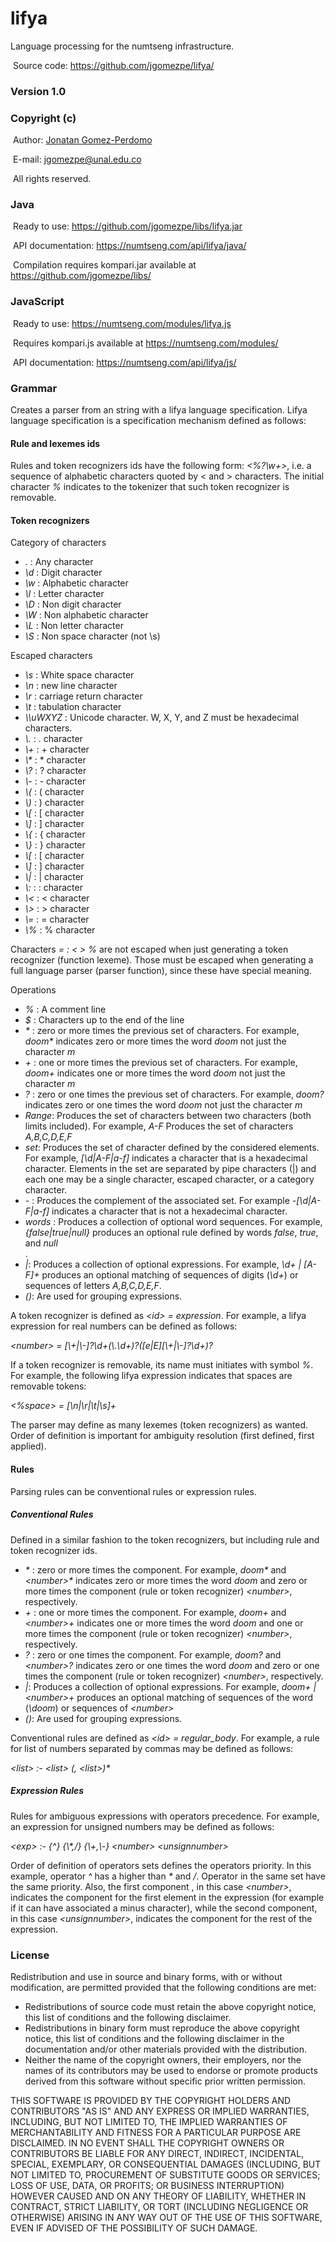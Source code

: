 # lifya
Language processing for the numtseng infrastructure. 

&nbsp;Source code: <A HREF="https://github.com/jgomezpe/lifya/">https://github.com/jgomezpe/lifya/</A>

<h3>Version 1.0</h3>
<h3>Copyright (c)</h3>
&nbsp;Author: <A HREF="https://disi.unal.edu.co/~jgomezpe/"> Jonatan Gomez-Perdomo </A>

&nbsp;E-mail: <A HREF="mailto:jgomezpe@unal.edu.co">jgomezpe@unal.edu.co</A>

&nbsp;All rights reserved.

<h3>Java</h3>

&nbsp;Ready to use: <A HREF="https://github.com/jgomezpe/libs/lifya.jar">https://github.com/jgomezpe/libs/lifya.jar</A>

&nbsp;API documentation: <A HREF="https://numtseng.com/api/lifya/java/">https://numtseng.com/api/lifya/java/</A>

&nbsp;Compilation requires kompari.jar available at <A HREF="https://github.com/jgomezpe/libs/">https://github.com/jgomezpe/libs/</A>

<h3>JavaScript</h3>

&nbsp;Ready to use: <A HREF="https://numtseng.com/modules/lifya.js">https://numtseng.com/modules/lifya.js</A>

&nbsp;Requires kompari.js available at <A HREF="https://numtseng.com/modules/">https://numtseng.com/modules/</A>

&nbsp;API documentation: <A HREF="https://numtseng.com/api/lifya/js/">https://numtseng.com/api/lifya/js/</A>

<h3>Grammar</h3>
     <p>Creates a parser from an string with a lifya language specification. Lifya language specification
     is a specification mechanism defined as follows:</p>
     <h4>Rule and lexemes ids</h4>
     Rules and token recognizers ids have the following form: <i>&lt;%?\w+&gt;</i>, i.e. a sequence of
     alphabetic characters quoted by &lt; and &gt; characters. The initial character <i>%</i> indicates to the 
     tokenizer that such token recognizer is removable.
     <h4>Token recognizers</h4>
     <p>Category of characters</p>
     <ul>
     <li> <i>.</i> : Any character </li>
     <li> <i>\d</i> : Digit character </li>
     <li> <i>\w</i> : Alphabetic character </li>
     <li> <i>\l</i> : Letter character </li>
     <li> <i>\D</i> : Non digit character </li>
     <li> <i>\W</i> : Non alphabetic character </li>
     <li> <i>\L</i> : Non letter character </li>
     <li> <i>\S</i> : Non space character (not \s) </li>
     </ul>
     <p>Escaped characters</p>
     <ul>
     <li> <i>\s</i> : White space character </li>
     <li> <i>\n</i> : new line character </li>
     <li> <i>\r</i> : carriage return character </li>
     <li> <i>\t</i> : tabulation character </li>
     <li> <i>\\uWXYZ</i> : Unicode character. W, X, Y, and Z must be hexadecimal characters.</li>
     <li> <i>\.</i> : . character </li>
     <li> <i>\+</i> : + character </li>
     <li> <i>\*</i> : * character </li>
     <li> <i>\?</i> : ? character </li>
     <li> <i>\-</i> : - character </li>
     <li> <i>\(</i> : ( character </li>
     <li> <i>\)</i> : ) character </li>
     <li> <i>\[</i> : [ character </li>
     <li> <i>\]</i> : ] character </li>
     <li> <i>\{</i> : { character </li>
     <li> <i>\}</i> : } character </li>
     <li> <i>\[</i> : [ character </li>
     <li> <i>\]</i> : ] character </li>
     <li> <i>\|</i> : | character </li>
     <li> <i>\:</i> : : character </li>
     <li> <i>\&lt;</i> : &lt; character </li>
     <li> <i>\&gt;</i> : &gt; character </li>
     <li> <i>\=</i> : = character </li>
     <li> <i>\%</i> : % character </li>
     </ul>
     <p> Characters <i>= : &lt; &gt; %</i> are not escaped when just generating a token recognizer (function lexeme). Those must be escaped when generating a full language parser (parser function), since these have special meaning. </p>
     <p>Operations</p>
     <ul>
     <li> <i>%</i> : A comment line</li>
     <li> <i>$</i> : Characters up to the end of the line</li>
     <li> <i>*</i> : zero or more times the previous set of characters. For example, <i>doom*</i> indicates 
     zero or more times the word <i>doom</i> not just the character <i>m</i> </li>
     <li> <i>+</i> : one or more times the previous set of characters. For example, <i>doom+</i> indicates 
     one or more times the word <i>doom</i> not just the character <i>m</i> </li>
     <li> <i>?</i> : zero or one times the previous set of characters. For example, <i>doom?</i> indicates 
     zero or one times the word <i>doom</i> not just the character <i>m</i> </li>
     <li> <i>Range</i>: Produces the set of characters between two characters (both limits included). For example,
     <i>A-F</i> Produces the set of characters <i>A,B,C,D,E,F</i></li>
     <li> <i>set</i>: Produces the set of character defined by the considered elements. For example, <i>[\d|A-F|a-f]</i> indicates a character that is a hexadecimal character. Elements in the set are separated by pipe characters (|) and each one may be a single character, escaped character, or a category character.</li>
     <li> <i>-</i> : Produces the complement of the associated set. For example <i>-[\d|A-F|a-f]</i> indicates
     a character that is not a hexadecimal character.</li>
     <li> <i>words</i> : Produces a collection of optional word sequences. For example, <i>{false|true|null}</i> produces an optional rule defined by words <i>false</i>, <i>true</i>, and <i>null</i></li>.
     <li> <i>|</i>: Produces a collection of optional expressions. For example, <i>\d+ | [A-F]+</i> produces an optional matching of sequences of digits (<i>\d+</i>) or sequences of letters <i>A,B,C,D,E,F</i>.</li>
     <li> <i>()</i>: Are used for grouping expressions.</li>    
     </ul>
     <p> A token recognizer is defined as <i>&lt;id&gt; = expression</i>. For example, 
     a lifya expression for real numbers can be defined as follows: </p>
     <p> <i>&lt;number&gt; = [\+|\-]?\d+(\.\d+)?([e|E][\+|\-]?\d+)?</i> </p>
     <p>If a token recognizer is removable, its name must initiates with symbol <i>%</i>. For example, the following lifya expression indicates that spaces are removable tokens:</p>
     <p> <i>&lt;%space&gt; = [\n|\r|\t|\s]+</i> </p>
     <p>The parser may define as many lexemes (token recognizers) as wanted. Order of definition is important
     for ambiguity resolution (first defined, first applied).</p>
     <h4>Rules</h4>
     <p>Parsing rules can be conventional rules or expression rules.</p>
     <h5>Conventional Rules</h5>
     <p>Defined in a similar fashion to the token recognizers, but including rule and token recognizer ids.
     <ul>
     <li> <i>*</i> : zero or more times the component. For example, <i>doom*</i> and <i>&lt;number&gt;*</i> indicates zero or more times the word <i>doom</i> and zero or more times the component (rule or token recognizer) <i>&lt;number&gt;</i>, respectively.</li>
     <li> <i>+</i> : one or more times the component. For example, <i>doom+</i> and <i>&lt;number&gt;+</i> indicates one or more times the word <i>doom</i> and one or more times the component (rule or token recognizer) <i>&lt;number&gt;</i>, respectively.</li>
     <li> <i>?</i> : zero or one times the component. For example, <i>doom?</i> and <i>&lt;number&gt;?</i> indicates zero or one times the word <i>doom</i> and zero or one times the component (rule or token recognizer) <i>&lt;number&gt;</i>, respectively.</li>
     <li> <i>|</i>: Produces a collection of optional expressions. For example, <i>doom+ | &lt;number&gt;+</i> produces an optional matching of sequences of the word (<i>\doom</i>) or sequences of <i>&lt;number&gt;</i>
     <li> <i>()</i>: Are used for grouping expressions.</li>   
     </ul> 
     <p>Conventional rules are defined as <i>&lt;id&gt; = regular_body</i>. For example, a rule for list of
     numbers separated by commas may be defined as follows:</p>
     <p> <i>&lt;list&gt; :- &lt;list&gt; (, &lt;list&gt;)*</i> </p>
     <h5>Expression Rules</h5>
     <p>Rules for ambiguous expressions with operators precedence. For example, an expression for unsigned numbers
     may be defined as follows:</p>
     <p> <i>&lt;exp&gt; :- {&#94;} {\*,/} {\+,\-} &lt;number&gt; &lt;unsignnumber&gt; </i> </p>
     <p> Order of definition of operators sets defines the operators priority. In this example, 
     operator <i>&#94;</i> has a higher than <i>*</i> and <i>/</i>. Operator in the same set have the same priority. Also, the first component , in this case <i>&lt;number&gt;</i>, indicates the component for the first element in the expression (for example if it can have associated a minus character), while the second component, in this case <i>&lt;unsignnumber&gt;</i>, indicates the component for the rest of the expression.

<h3>License</h3>
Redistribution and use in source and binary forms, with or without modification, are permitted provided that the following conditions are met:

<ul>
    <li> Redistributions of source code must retain the above copyright notice,
            this list of conditions and the following disclaimer.</li>
    <li> Redistributions in binary form must reproduce the above copyright notice,
            this list of conditions and the following disclaimer in the documentation
            and/or other materials provided with the distribution.</li>
    <li> Neither the name of the copyright owners, their employers, nor the
            names of its contributors may be used to endorse or promote products
            derived from this software without specific prior written permission.</li>
</ul>

THIS SOFTWARE IS PROVIDED BY THE COPYRIGHT HOLDERS AND CONTRIBUTORS "AS IS"
        AND ANY EXPRESS OR IMPLIED WARRANTIES, INCLUDING, BUT NOT LIMITED TO, THE
        IMPLIED WARRANTIES OF MERCHANTABILITY AND FITNESS FOR A PARTICULAR PURPOSE ARE
        DISCLAIMED.  IN NO EVENT SHALL THE COPYRIGHT OWNERS OR CONTRIBUTORS BE
        LIABLE FOR ANY DIRECT, INDIRECT, INCIDENTAL, SPECIAL, EXEMPLARY, OR
        CONSEQUENTIAL DAMAGES (INCLUDING, BUT NOT LIMITED TO, PROCUREMENT OF
        SUBSTITUTE GOODS OR SERVICES; LOSS OF USE, DATA, OR PROFITS; OR BUSINESS INTERRUPTION)
        HOWEVER CAUSED AND ON ANY THEORY OF LIABILITY, WHETHER IN CONTRACT, STRICT LIABILITY,
        OR TORT (INCLUDING NEGLIGENCE OR OTHERWISE) ARISING IN ANY WAY OUT OF THE USE OF 
        THIS SOFTWARE, EVEN IF ADVISED OF THE POSSIBILITY OF SUCH DAMAGE.
